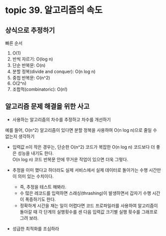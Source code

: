 # topic 39. 알고리즘의 속도

## 상식으로 추정하기

빠른 순서

1. O(1)
2. 반씩 자르기: O(log n)
3. 단순 반복문: O(n)
4. 분할 정복(divide and conquer): O(n log n)
5. 중첩 반복문: O(n^2)
6. O(2^n)
7. 조합적(combinatoric): O(n!)

## 알고리즘 문제 해결을 위한 사고

- 사용하는 알고리즘의 차수를 추정하고 차수를 개선하기

예를 들어, O(n^2) 알고리즘이 있다면 분할 정복을 사용하여 O(n log n)으로 줄일 수 없는지 생각하기

- 입력값 n이 작은 경우는, 단순한 O(n^2) 코드가 복잡한 O(n log n) 코드보다 더 좋은 성능을 내기도 한다. <br />
O(n log n) 코드 반복문 안에 무거운 작업이 있으면 더욱 그렇다.

- 추정을 이미 했다고 하더라도 실제 서비스에서 실제 데이터로 돌아가는 수행 시간만이 의미 있는 수치이다.
  - 즉, 추정을 테스트 해봐라.
  - 수 많은 레코드를 입력하면 스래싱(thrashing)이 발생하면서 갑자기 수행 시간이 폭증하기도 한다.
  - 정확하게 시간을 재는 일이 어렵다면 코드 프로파일러를 사용하여 알고리즘이 돌아갈 때 각 단계의 실행횟수를 센 다음 입력값 크기별 실행 횟수를 그래프로 그려 보라.

- 성급한 최적화를 조심하라

